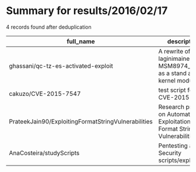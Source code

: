 
# Summary for results/2016/02/17
    
4 records found after deduplication

| full_name | description | html_url | matched_list | matched_count | pushed_at | size | stargazers_count | language | forks_count |
|-----------------------------------------------------|------------------------------------------------------------------------------|------------------------------------------------------------------------|----------------|-----------------|---------------------------|--------|--------------------|------------|---------------|
| ghassani/qc-tz-es-activated-exploit | A rewrite of laginimaineb MSM8974_exploit as a stand alone kernel module. | https://github.com/ghassani/qc-tz-es-activated-exploit | ['exploit'] | 1 | 2016-02-17 09:10:04+00:00 | 8 | 14 | C | 9 |
| cakuzo/CVE-2015-7547 | test script for CVE-2015-7547 | https://github.com/cakuzo/CVE-2015-7547 | ['cve-2'] | 1 | 2016-02-17 11:17:24+00:00 | 6 | 5 | Shell | 4 |
| PrateekJain90/ExploitingFormatStringVulnerabilities | Research project on Automating Exploitation on Format String Vulnerabilities | https://github.com/PrateekJain90/ExploitingFormatStringVulnerabilities | ['exploit'] | 1 | 2016-02-17 02:43:52+00:00 | 598 | 6 | Python | 2 |
| AnaCosteira/studyScripts | Pentesting and Security scripts/exploits | https://github.com/AnaCosteira/studyScripts | ['exploit'] | 1 | 2016-02-17 10:56:32+00:00 | 0 | 0 | | 0 |
